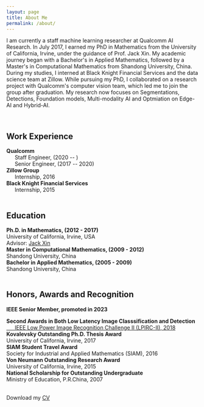 ```yaml
---
layout: page
title: About Me
permalink: /about/
---
```

I am currently a staff machine learning researcher at Qualcomm AI Research. In July 2017, I earned my PhD in Mathematics from the University of California, Irvine, under the guidance of Prof. Jack Xin. My academic journey began with a Bachelor's in Applied Mathematics, followed by a Master's in Computational Mathematics from Shandong University, China. During my studies, I interned at Black Knight Financial Services and the data science team at Zillow. While pursuing my PhD, I collaborated on a research project with Qualcomm's computer vision team, which led me to join the group after graduation. My research now focuses on Segmentations, Detections, Foundation models, Multi-modality AI and Optmiation on Edge-AI and Hybrid-AI.


<br>
<h2>Work Experience</h2>
<strong>Qualcomm </strong>
<br>    &ensp; &ensp; Staff Engineer, (2020 -- ) 
<br>    &ensp; &ensp; Senior Engineer, (2017 -- 2020) <br> 
<strong>Zillow Group </strong>
<br>    &ensp; &ensp; Internship, 2016 <br>
<strong>Black Knight Financial Services </strong>
<br>    &ensp; &ensp; Internship, 2015 <br>


<br>
<h2>Education</h2>
<strong>Ph.D. in Mathematics, (2012 - 2017) </strong>
<br>    University of California, Irvine, USA
<br>    Advisor: <a href="https://www.math.uci.edu/people/jack-xin">
    Jack Xin</a><br>
<strong>Master in Computational Mathematics, (2009 - 2012) </strong>
<br>    Shandong University, China<br>
<strong>Bachelor in Applied Mathematics, (2005 - 2009) </strong>
<br>    Shandong University, China<br>


<br>
<h2>Honors, Awards and Recognition</h2>

<strong>IEEE Senior Member, promoted in 2023 </strong>


<!-- <strong>Member of Conference Committee</strong>
<br>    &ensp; &ensp; ACM Multimedia Systems Conference (MMsys) \
        &ensp; &ensp; 2019
<br>    &ensp; &ensp; IEEE International Conference on Acoustics, Speech, and 
	Signal Processing (ICASSP) \
	    &ensp; &ensp; 2019
<br>    &ensp; &ensp; International Joint Conferences on Artificial Intelligence (IJCAI) \
        &ensp; &ensp; 2019 -->


<!-- <strong>Conference Review</strong>
<br>    &ensp; &ensp; AAAI Conference on Artificial Intelligence (AAAI)
<br>    &ensp; &ensp; Conference on Neural Information Processing Systems (NeurIPS)
<br>    &ensp; &ensp; International Conference on Computer Vision (ICCV)
<br>    &ensp; &ensp; IEEE International Conference on Image Processing (ICIP)
<br>    &ensp; &ensp; IEEE Winter Conference on Applications of Computer Vision (WACV)
<br>    &ensp; &ensp; IEEE Conference on Computer Vision and Pattern Recognition (CVPR)
<br>    &ensp; &ensp; European Conference on Computer Vision (ECCV)

<strong>Journal Review</strong>
<br>    &ensp; &ensp; IEEE Transactions on Information Forensics and Security
<br>    &ensp; &ensp; IEEE Transactions on Signal Processing
<br>    &ensp; &ensp; IEEE Transactions on Image Processing
<br>    &ensp; &ensp; IEEE Transactions on Vehicular Technology
<br>    &ensp; &ensp; Neural Processing Letters, Springer
<br>    &ensp; &ensp; Neural Networks, Elsevier
<br>    &ensp; &ensp; International Journal of Image and Graphics
<br>    &ensp; &ensp; Communications in Mathematical Sciences -->


<strong>Second Awards in Both Low Latency Image Classsification and Detection</strong>
<br>    <a href="https://lpirc.ecn.purdue.edu/">
    &ensp; &ensp; IEEE Low Power Image Recognition Challenge II (LPIRC-II), 2018</a><br>
<strong>Kovalevsky Outstanding Ph.D. Thesis Award</strong>
<br>    University of California, Irvine, 2017<br>
<strong>SIAM Student Travel Award</strong>
<br>    Society for Industrial and Applied Mathematics (SIAM), 2016<br>
<strong>Von Neumann Outstanding Research Award</strong>
<br>    University of California, Irvine, 2015<br>
<strong>National Scholarship for Outstanding Undergraduate</strong>
<br>    Ministry of Education, P.R.China, 2007<br>




<br>
Download my <a href="https://github.com/zsivine/zsivine.github.io/raw/master/CV/Research_CV.pdf" download="Research_CV">CV</a><br>
<br>
